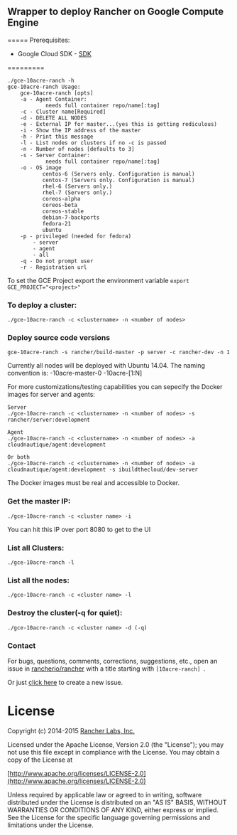 ## Wrapper to deploy Rancher on Google Compute Engine
=====
Prerequisites:

- Google Cloud SDK - [SDK](https://cloud.google.com/sdk/)

=========
```
./gce-10acre-ranch -h
gce-10acre-ranch Usage:
    gce-10acre-ranch [opts]
    -a - Agent Container:
            needs full container repo/name[:tag]
    -c - Cluster name[Required]
    -d - DELETE ALL NODES
    -e - External IP for master...(yes this is getting rediculous)
    -i - Show the IP address of the master
    -h - Print this message
    -l - List nodes or clusters if no -c is passed
    -n - Number of nodes [defaults to 3]
    -s - Server Container:
            needs full container repo/name[:tag]
    -o - OS image
           centos-6 (Servers only. Configuration is manual)
           centos-7 (Servers only. Configuration is manual)
           rhel-6 (Servers only.)
           rhel-7 (Servers only.)
           coreos-alpha
           coreos-beta
           coreos-stable
           debian-7-backports
           fedora-21
           ubuntu
    -p - privileged (needed for fedora)
        - server
        - agent
        - all
    -q - Do not prompt user
    -r - Registration url
```

To set the GCE Project export the environment variable `export GCE_PROJECT="<project>"`

### To deploy a cluster:

```
./gce-10acre-ranch -c <clustername> -n <number of nodes>
```

### Deploy source code versions
```
gce-10acre-ranch -s rancher/build-master -p server -c rancher-dev -n 1
```

Currently all nodes will be deployed with Ubuntu 14.04. The naming convention is:
<clustername>-10acre-master-0
<clustername>-10acre-[1:N]

For more customizations/testing capabilities you can sepecify the Docker images for server and agents:

```
Server
./gce-10acre-ranch -c <clustername> -n <number of nodes> -s rancher/server:development

Agent
./gce-10acre-ranch -c <clustername> -n <number of nodes> -a cloudnautique/agent:development

Or both
./gce-10acre-ranch -c <clustername> -n <number of nodes> -a cloudnautique/agent:development -s ibuildthecloud/dev-server
```
The Docker images must be real and accessible to Docker.


### Get the master IP:

```
./gce-10acre-ranch -c <cluster name> -i
```
You can hit this IP over port 8080 to get to the UI

### List all Clusters:

```
./gce-10acre-ranch -l
```
### List all the nodes:

```
./gce-10acre-ranch -c <cluster name> -l
```

### Destroy the cluster(-q for quiet):

```
./gce-10acre-ranch -c <cluster name> -d (-q)
```
### Contact
For bugs, questions, comments, corrections, suggestions, etc., open an issue in [rancherio/rancher](//github.com/rancherio/rancher/issues) with a title starting with `[10acre-ranch] `.

Or just [click here](//github.com/rancherio/rancher/issues/new?title=%5B10acre-ranch%5D%20) to create a new issue.

# License
Copyright (c) 2014-2015 [Rancher Labs, Inc.](http://rancher.com)

Licensed under the Apache License, Version 2.0 (the "License");
you may not use this file except in compliance with the License.
You may obtain a copy of the License at

[http://www.apache.org/licenses/LICENSE-2.0](http://www.apache.org/licenses/LICENSE-2.0)

Unless required by applicable law or agreed to in writing, software
distributed under the License is distributed on an "AS IS" BASIS,
WITHOUT WARRANTIES OR CONDITIONS OF ANY KIND, either express or implied.
See the License for the specific language governing permissions and
limitations under the License.
